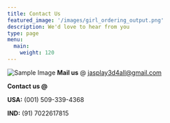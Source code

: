 ```yaml
---
title: Contact Us
featured_image: '/images/girl_ordering_output.png'
description: We'd love to hear from you
type: page
menu:
  main:
    weight: 120
---
```

![Sample Image](/images/large_pizza.png)
**Mail us** @ jasplay3d4all@gmail.com

**Contact us @**

  **USA:** (001) 509-339-4368
  
  **IND:** (91) 7022617815
